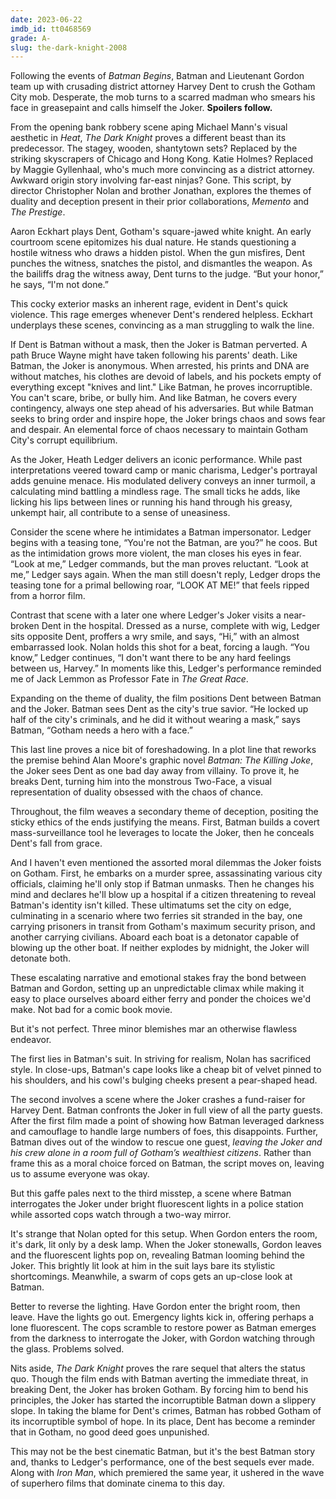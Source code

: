 ```yaml
---
date: 2023-06-22
imdb_id: tt0468569
grade: A-
slug: the-dark-knight-2008
---
```


Following the events of <span data-imdb-id="tt0372784">_Batman Begins_</span>, Batman and Lieutenant Gordon team up with crusading district attorney Harvey Dent to crush the Gotham City mob. Desperate, the mob turns to a scarred madman who smears his face in greasepaint and calls himself the Joker. **Spoilers follow.**

<!-- end -->

From the opening bank robbery scene aping Michael Mann's visual aesthetic in <span data-imdb-id="tt0113277">_Heat_</span>, _The Dark Knight_ proves a different beast than its predecessor. The stagey, wooden, shantytown sets? Replaced by the striking skyscrapers of Chicago and Hong Kong. Katie Holmes? Replaced by Maggie Gyllenhaal, who's much more convincing as a district attorney. Awkward origin story involving far-east ninjas? Gone. This script, by director Christopher Nolan and brother Jonathan, explores the themes of duality and deception present in their prior collaborations, <span data-imdb-id="tt0209144">_Memento_</span> and <span data-imdb-id="tt0482571">_The Prestige_</span>.

Aaron Eckhart plays Dent, Gotham's square-jawed white knight. An early courtroom scene epitomizes his dual nature. He stands questioning a hostile witness who draws a hidden pistol. When the gun misfires, Dent punches the witness, snatches the pistol, and dismantles the weapon. As the bailiffs drag the witness away, Dent turns to the judge. “But your honor,” he says, “I'm not done.”

This cocky exterior masks an inherent rage, evident in Dent's quick violence. This rage emerges whenever Dent's rendered helpless. Eckhart underplays these scenes, convincing as a man struggling to walk the line.

If Dent is Batman without a mask, then the Joker is Batman perverted. A path Bruce Wayne might have taken following his parents' death. Like Batman, the Joker is anonymous. When arrested, his prints and DNA are without matches, his clothes are devoid of labels, and his pockets empty of everything except "knives and lint." Like Batman, he proves incorruptible. You can't scare, bribe, or bully him. And like Batman, he covers every contingency, always one step ahead of his adversaries. But while Batman seeks to bring order and inspire hope, the Joker brings chaos and sows fear and despair. An elemental force of chaos necessary to maintain Gotham City's corrupt equilibrium.

As the Joker, Heath Ledger delivers an iconic performance. While past interpretations veered toward camp or manic charisma, Ledger's portrayal adds genuine menace. His modulated delivery conveys an inner turmoil, a calculating mind battling a mindless rage. The small ticks he adds, like licking his lips between lines or running his hand through his greasy, unkempt hair, all contribute to a sense of uneasiness.

Consider the scene where he intimidates a Batman impersonator. Ledger begins with a teasing tone, “You're not the Batman, are you?” he coos. But as the intimidation grows more violent, the man closes his eyes in fear. “Look at me,” Ledger commands, but the man proves reluctant. “Look at me,” Ledger says again. When the man still doesn't reply, Ledger drops the teasing tone for a primal bellowing roar, “LOOK AT ME!” that feels ripped from a horror film.

Contrast that scene with a later one where Ledger's Joker visits a near-broken Dent in the hospital. Dressed as a nurse, complete with wig, Ledger sits opposite Dent, proffers a wry smile, and says, “Hi,” with an almost embarrassed look. Nolan holds this shot for a beat, forcing a laugh. “You know,” Ledger continues, “I don't want there to be any hard feelings between us, Harvey.” In moments like this, Ledger's performance reminded me of Jack Lemmon as Professor Fate in <span data-imdb-id="tt0059243">_The Great Race_</span>.

Expanding on the theme of duality, the film positions Dent between Batman and the Joker. Batman sees Dent as the city's true savior. “He locked up half of the city's criminals, and he did it without wearing a mask,” says Batman, “Gotham needs a hero with a face.”

This last line proves a nice bit of foreshadowing. In a plot line that reworks the premise behind Alan Moore's graphic novel _Batman: The Killing Joke_, the Joker sees Dent as one bad day away from villainy. To prove it, he breaks Dent, turning him into the monstrous Two-Face, a visual representation of duality obsessed with the chaos of chance.

Throughout, the film weaves a secondary theme of deception, positing the sticky ethics of the ends justifying the means. First, Batman builds a covert mass-surveillance tool he leverages to locate the Joker, then he conceals Dent's fall from grace.

And I haven't even mentioned the assorted moral dilemmas the Joker foists on Gotham. First, he embarks on a murder spree, assassinating various city officials, claiming he'll only stop if Batman unmasks. Then he changes his mind and declares he'll blow up a hospital if a citizen threatening to reveal Batman's identity isn't killed. These ultimatums set the city on edge, culminating in a scenario where two ferries sit stranded in the bay, one carrying prisoners in transit from Gotham's maximum security prison, and another carrying civilians. Aboard each boat is a detonator capable of blowing up the other boat. If neither explodes by midnight, the Joker will detonate both.

These escalating narrative and emotional stakes fray the bond between Batman and Gordon, setting up an unpredictable climax while making it easy to place ourselves aboard either ferry and ponder the choices we'd make. Not bad for a comic book movie.

But it's not perfect. Three minor blemishes mar an otherwise flawless endeavor.

The first lies in Batman's suit. In striving for realism, Nolan has sacrificed style. In close-ups, Batman's cape looks like a cheap bit of velvet pinned to his shoulders, and his cowl's bulging cheeks present a pear-shaped head.

The second involves a scene where the Joker crashes a fund-raiser for Harvey Dent. Batman confronts the Joker in full view of all the party guests. After the first film made a point of showing how Batman leveraged darkness and camouflage to handle large numbers of foes, this disappoints. Further, Batman dives out of the window to rescue one guest, _leaving the Joker and his crew alone in a room full of Gotham’s wealthiest citizens_. Rather than frame this as a moral choice forced on Batman, the script moves on, leaving us to assume everyone was okay.

But this gaffe pales next to the third misstep, a scene where Batman interrogates the Joker under bright fluorescent lights in a police station while assorted cops watch through a two-way mirror.

It's strange that Nolan opted for this setup. When Gordon enters the room, it's dark, lit only by a desk lamp. When the Joker stonewalls, Gordon leaves and the fluorescent lights pop on, revealing Batman looming behind the Joker. This brightly lit look at him in the suit lays bare its stylistic shortcomings. Meanwhile, a swarm of cops gets an up-close look at Batman.

Better to reverse the lighting. Have Gordon enter the bright room, then leave. Have the lights go out. Emergency lights kick in, offering perhaps a lone fluorescent. The cops scramble to restore power as Batman emerges from the darkness to interrogate the Joker, with Gordon watching through the glass. Problems solved.

Nits aside, _The Dark Knight_ proves the rare sequel that alters the status quo. Though the film ends with Batman averting the immediate threat, in breaking Dent, the Joker has broken Gotham. By forcing him to bend his principles, the Joker has started the incorruptible Batman down a slippery slope. In taking the blame for Dent's crimes, Batman has robbed Gotham of its incorruptible symbol of hope. In its place, Dent has become a reminder that in Gotham, no good deed goes unpunished.

This may not be the best cinematic Batman, but it's the best Batman story and, thanks to Ledger's performance, one of the best sequels ever made. Along with <span data-imdb-id="tt0371746">_Iron Man_</span>, which premiered the same year, it ushered in the wave of superhero films that dominate cinema to this day.
